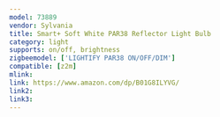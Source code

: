 ```yaml
---
model: 73889
vendor: Sylvania
title: Smart+ Soft White PAR38 Reflector Light Bulb
category: light
supports: on/off, brightness
zigbeemodel: ['LIGHTIFY PAR38 ON/OFF/DIM']
compatible: [z2m]
mlink: 
link: https://www.amazon.com/dp/B01G8ILYVG/
link2: 
link3: 
---
```

